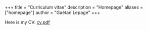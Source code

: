 +++
title = "Curriculum vitae"
description = "Homepage"
aliases = ["homepage"]
author = "Gaétan Lepage"
+++


Here is my CV: [cv.pdf](/cv.pdf)
